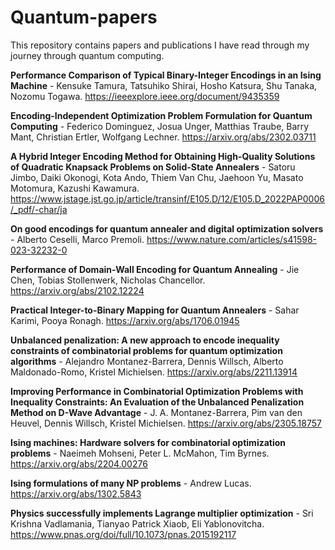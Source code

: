 # Quantum-papers
This repository contains papers and publications I have read through my journey through quantum computing.

**Performance Comparison of Typical Binary-Integer Encodings in an Ising Machine** - Kensuke Tamura, Tatsuhiko Shirai, Hosho Katsura, Shu Tanaka, Nozomu Togawa. 
https://ieeexplore.ieee.org/document/9435359

**Encoding-Independent Optimization Problem Formulation for Quantum Computing** - Federico Dominguez, Josua Unger, Matthias Traube, Barry Mant, Christian Ertler, Wolfgang Lechner.
https://arxiv.org/abs/2302.03711

**A Hybrid Integer Encoding Method for Obtaining High-Quality Solutions of Quadratic Knapsack Problems on Solid-State Annealers** - Satoru Jimbo, Daiki Okonogi, Kota Ando, Thiem Van Chu, Jaehoon Yu, Masato Motomura, Kazushi Kawamura.
https://www.jstage.jst.go.jp/article/transinf/E105.D/12/E105.D_2022PAP0006/_pdf/-char/ja

**On good encodings for quantum annealer and digital optimization solvers** - Alberto Ceselli, Marco Premoli.
https://www.nature.com/articles/s41598-023-32232-0

**Performance of Domain-Wall Encoding for Quantum Annealing** - Jie Chen, Tobias Stollenwerk, Nicholas Chancellor.
https://arxiv.org/abs/2102.12224

**Practical Integer-to-Binary Mapping for Quantum Annealers** - Sahar Karimi, Pooya Ronagh.
https://arxiv.org/abs/1706.01945

**Unbalanced penalization: A new approach to encode inequality constraints of combinatorial problems for quantum optimization algorithms** - Alejandro Montanez-Barrera, Dennis Willsch, Alberto Maldonado-Romo, Kristel Michielsen.
https://arxiv.org/abs/2211.13914

**Improving Performance in Combinatorial Optimization Problems with Inequality Constraints: An Evaluation of the Unbalanced Penalization Method on D-Wave Advantage** - J. A. Montanez-Barrera, Pim van den Heuvel, Dennis Willsch, Kristel Michielsen.
https://arxiv.org/abs/2305.18757

**Ising machines: Hardware solvers for combinatorial optimization problems** - Naeimeh Mohseni, Peter L. McMahon, Tim Byrnes.
https://arxiv.org/abs/2204.00276

**Ising formulations of many NP problems** - Andrew Lucas.
https://arxiv.org/abs/1302.5843

**Physics successfully implements Lagrange multiplier optimization** - Sri Krishna Vadlamania, Tianyao Patrick Xiaob, Eli Yablonovitcha.
https://www.pnas.org/doi/full/10.1073/pnas.2015192117
